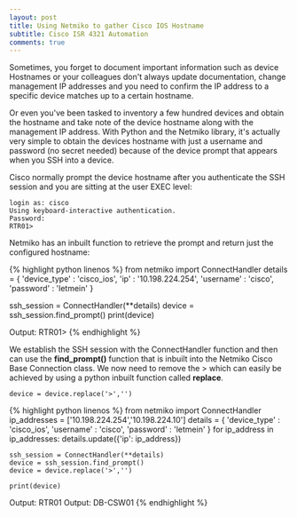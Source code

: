 ```yaml
---
layout: post
title: Using Netmiko to gather Cisco IOS Hostname
subtitle: Cisco ISR 4321 Automation
comments: true
---
```


Sometimes, you forget to document important information such as device Hostnames or your colleagues don't always update documentation, change management IP addresses and you need to confirm the IP address to a specific device matches up to a certain hostname.

Or even you've been tasked to inventory a few hundred devices and obtain the hostname and take note of the device hostname along with the management IP address. With Python and the Netmiko library, it's actually very simple to obtain the devices hostname with just a username and password (no secret needed) because of the device prompt that appears when you SSH into a device.

Cisco normally prompt the device hostname after you authenticate the SSH session and you are sitting at the user EXEC level:

~~~
login as: cisco
Using keyboard-interactive authentication.
Password:
RTR01>
~~~

Netmiko has an inbuilt function to retrieve the prompt and return just the configured hostname:

{% highlight python linenos %}
from netmiko import ConnectHandler
details = {
'device_type' : 'cisco_ios',
'ip' : '10.198.224.254',
'username' : 'cisco',
'password' : 'letmein'
}

ssh_session = ConnectHandler(**details)
device = ssh_session.find_prompt()
print(device)

Output: RTR01>
{% endhighlight %}

We establish the SSH session with the ConnectHandler function and then can use the **find_prompt()** function that is inbuilt into the Netmiko Cisco Base Connection class. We now need to remove the > which can easily be achieved by using a python inbuilt function called **replace**.

~~~
device = device.replace('>','')
~~~

{% highlight python linenos %}
from netmiko import ConnectHandler
ip_addresses = ['10.198.224.254','10.198.224.10']
details = {
    'device_type' : 'cisco_ios',
    'username' : 'cisco',
    'password' : 'letmein'
    }
for ip_address in ip_addresses:
    details.update({'ip': ip_address})
    
    ssh_session = ConnectHandler(**details)
    device = ssh_session.find_prompt()
    device = device.replace('>','')
    
    print(device)

Output: RTR01
Output: DB-CSW01
{% endhighlight %}